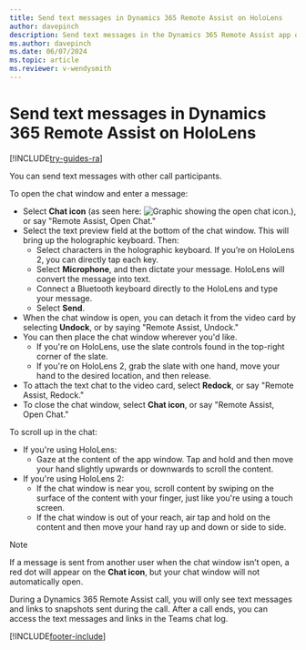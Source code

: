 ```yaml
---
title: Send text messages in Dynamics 365 Remote Assist on HoloLens
author: davepinch
description: Send text messages in the Dynamics 365 Remote Assist app on HoloLens and adjust the text chat panel. 
ms.author: davepinch
ms.date: 06/07/2024
ms.topic: article
ms.reviewer: v-wendysmith
---
```


# Send text messages in Dynamics 365 Remote Assist on HoloLens

[!INCLUDE[try-guides-ra](../includes/try-guides-ra.md)]


You can send text messages with other call participants.

To open the chat window and enter a message:

- Select **Chat icon** (as seen here: ![Graphic showing the open chat icon.](media/RAHL_Text.png )), or say "Remote Assist, Open Chat."
- Select the text preview field at the bottom of the chat window. This will bring up the holographic keyboard. Then:
  - Select characters in the holographic keyboard. If you’re on HoloLens 2, you can directly tap each key.
  - Select **Microphone**, and then dictate your message. HoloLens will convert the message into text.
  - Connect a Bluetooth keyboard directly to the HoloLens and type your message.
  - Select **Send**. 
- When the chat window is open, you can detach it from the video card by selecting **Undock**, or by saying "Remote Assist, Undock."
- You can then place the chat window wherever you'd like.
  - If you're on HoloLens, use the slate controls found in the top-right corner of the slate. 
  - If you're on HoloLens 2, grab the slate with one hand, move your hand to the desired location, and then release.
- To attach the text chat to the video card, select **Redock**, or say "Remote Assist, Redock."  
- To close the chat window, select **Chat icon**, or say "Remote Assist, Open Chat."

To scroll up in the chat: 

- If you're using HoloLens:
  - Gaze at the content of the app window. Tap and hold and then move your hand slightly upwards or downwards to scroll the content.
- If you're using HoloLens 2:
  - If the chat window is near you, scroll content by swiping on the surface of the content with your finger, just like you're using a touch screen.
  -	If the chat window is out of your reach, air tap and hold on the content and then move your hand ray up and down or side to side.


> [!Note]
> If a message is sent from another user when the chat window isn’t open, a red dot will appear on the **Chat icon**, but your chat window will not automatically open.

During a Dynamics 365 Remote Assist call, you will only see text messages and links to snapshots sent during the call. After a call ends, you can access the text messages and links in the Teams chat log. 


[!INCLUDE[footer-include](../includes/footer-banner.md)]

